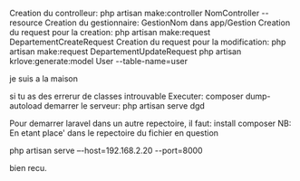 
Creation du controlleur: php artisan make:controller NomController --resource
Creation du gestionnaire: GestionNom dans app/Gestion
Creation du request pour la creation: php artisan make:request DepartementCreateRequest
Creation du request pour la modification: php artisan make:request DepartementUpdateRequest
php artisan krlove:generate:model User --table-name=user

je suis a la maison 

si tu as des errerur de classes introuvable Executer: composer dump-autoload
demarrer le serveur: php artisan serve dgd



Pour demarrer laravel dans un autre repectoire, il faut: install composer
NB: En etant place' dans le repectoire du fichier en question

php artisan serve –-host=192.168.2.20 --port=8000

bien recu.
